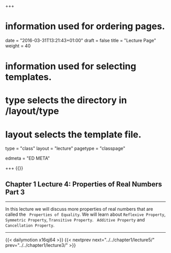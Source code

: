 +++
# information used for ordering pages.
date = "2016-03-31T13:21:43+01:00"
draft = false
title = "Lecture Page"
weight = 40

# information used for selecting templates.
# type selects the directory in /layout/type
# layout selects the template file.

type   = "class"
layout = "lecture"
pagetype = "classpage"





edmeta = "ED META"

+++
{{<credits ori="Maktab.pk" lec="Adil Mahmood" des="Qazi Rashid">}}

## Chapter 1 Lecture 4: Properties of Real Numbers Part 3
<hr>
<p class="lead"> In this lecture we will discuss more properties of real numbers that are
called the <code> Properties of Equality</code>. We will
learn about <code>Reflexive Property</code>, <code> Symmetric Property</code>,
<code>Transitive Property</code>. <code> Additive Property</code> and
<code> Cancellation Property</code>.
</p>
<hr>

{{< dailymotion x16qj64 >}}
{{< nextprev next="../../chapter1/lecture5/"     prev="../../chapter1/lecture3/"  >}}

